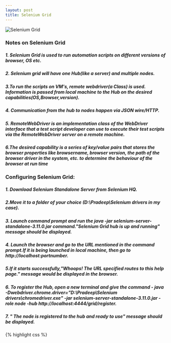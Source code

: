 ```yaml
---
layout: post
title: Selenium Grid
---
```


![Selenium Grid]({{site.baseurl}}/images/seleniumgrid.png)


### Notes on Selenium Grid
##### 1. Selenium Grid is used to run automation scripts on different versions of browser, OS etc.
##### 2. Selenium grid will have one Hub(like a server) and multiple nodes.

##### 3.To run the scripts on VM's, remote webdriver(a Class) is used. Information is passed from local   machine to the Hub on the desired capabilities(OS,Browser,version).

##### 4. Communication from the hub to nodes happen via JSON wire/HTTP.

##### 5. RemoteWebDriver is an implementation class of the WebDriver interface that a test script developer can use to execute their test scripts via the RemoteWebDriver server on a remote machine.

##### 6.The desired capability is a series of key/value pairs that stores the browser properties like browsername, browser version, the path of the browser driver in the system, etc. to determine the behaviour of the browser at run time





### Configuring Selenium Grid:
##### 1. Download Selenium Standalone Server from Selenium HQ.
##### 2.Move it to a folder of your choice (D:\Pradeep\Selenium drivers in my case).
##### 3. Launch command prompt and run the java -jar selenium-server-standalone-3.11.0.jar    command."Selenium Grid hub is up and running" message should be displayed.

##### 4. Launch the browser and go to the URL mentioned in the command prompt.If it is being    launched in local machine, then go to http://localhost:portnumber.

##### 5.If it starts successfully,"Whoops! The URL specified routes to this help page." message   would be displayed in the browser.

##### 6. To register the Hub, open a new terminal and give the command - java -Dwebdriver.chrome.driver="D:\Pradeep\Selenium drivers\chromedriver.exe" -jar selenium-server-standalone-3.11.0.jar -role node -hub http://localhost:4444/grid/register.
##### 7. " The node is registered to the hub and ready to use" message should be displayed.
{% highlight css %}

